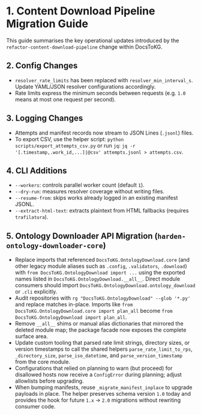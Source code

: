 # 1. Content Download Pipeline Migration Guide

This guide summarises the key operational updates introduced by the
``refactor-content-download-pipeline`` change within DocsToKG.

## 2. Config Changes

- ``resolver_rate_limits`` has been replaced with ``resolver_min_interval_s``.
  Update YAML/JSON resolver configurations accordingly.
- Rate limits express the minimum seconds between requests (e.g. ``1.0`` means
  at most one request per second).

## 3. Logging Changes

- Attempts and manifest records now stream to JSON Lines (``.jsonl``) files.
- To export CSV, use the helper script: ``python scripts/export_attempts_csv.py``
  or run ``jq``: ``jq -r '[.timestamp,.work_id,...]|@csv' attempts.jsonl > attempts.csv``.

## 4. CLI Additions

- ``--workers``: controls parallel worker count (default ``1``).
- ``--dry-run``: measures resolver coverage without writing files.
- ``--resume-from``: skips works already logged in an existing manifest JSONL.
- ``--extract-html-text``: extracts plaintext from HTML fallbacks (requires
  ``trafilatura``).

## 5. Ontology Downloader API Migration (``harden-ontology-downloader-core``)

- Replace imports that referenced ``DocsToKG.OntologyDownload.core`` (and other legacy
  module aliases such as ``.config``, ``.validators``, ``.download``) with
  ``from DocsToKG.OntologyDownload import ...`` using the exported names listed in
  ``DocsToKG.OntologyDownload.__all__``. Direct module consumers should import
  ``DocsToKG.OntologyDownload.ontology_download`` or ``.cli`` explicitly.
- Audit repositories with ``rg "DocsToKG.OntologyDownload" --glob '*.py'`` and
  replace matches in-place. Imports like ``from DocsToKG.OntologyDownload.core
  import plan_all`` become ``from DocsToKG.OntologyDownload import plan_all``.
- Remove ``__all__`` shims or manual alias dictionaries that mirrored the
  deleted module map; the package facade now exposes the complete surface area.
- Update custom tooling that parsed rate limit strings, directory sizes, or version
  timestamps to call the shared helpers ``parse_rate_limit_to_rps``, ``_directory_size``,
  ``parse_iso_datetime``, and ``parse_version_timestamp`` from the core module.
- Configurations that relied on planning to warn (but proceed) for disallowed hosts now
  receive a ``ConfigError`` during planning; adjust allowlists before upgrading.
- When bumping manifests, reuse ``_migrate_manifest_inplace`` to upgrade payloads
  in place. The helper preserves schema version ``1.0`` today and provides the
  hook for future ``1.x`` → ``2.0`` migrations without rewriting consumer code.
